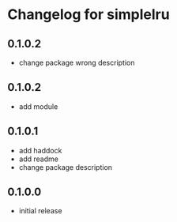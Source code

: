 # Changelog for simplelru

## 0.1.0.2

* change package wrong description

## 0.1.0.2

* add module

## 0.1.0.1

* add haddock
* add readme
* change package description

## 0.1.0.0

* initial release
